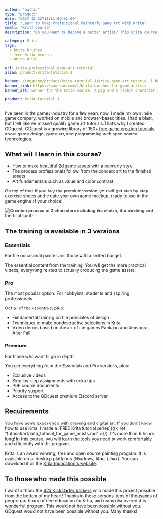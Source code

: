 ```yaml
---
author: "nathan"
type: "product"
date: "2017-02-22T15:11:59+01:00"
title: "Learn to Make Professional Painterly Game Art with Krita"
small: "Krita course"
description: "Do you want to become a better artist? This Krita course will teach you how to create professional 2d game sprites with the free, open source painting program Krita."

category: Krita
tags:
  - krita brushes
  - free krita brushes
  - krita brush

url: krita-professional-game-art-tutorial
alias: product/krita-tutorial-1

banner: /img/page/product/krita-tutorial-1/krita-game-art-tutorial-1-banner.jpg
banner_link: https://gumroad.com/l/krita-brushes-for-game-artists
banner_alt: Banner for the Krita course. A pig and a rabbit character in the forest.

product: krita-tutorial-1
---
```


<!-- This goes below the landing page -->

I’ve been in the games industry for a few years now. I made my own indie game company, worked on mobile and browser-based titles. I had a blast, but I felt like we missed quality game art tutorials.That’s why I created GDquest. GDquest is a growing library of 150+ [free game creation tutorials](http://youtube.com/c/gdquest) about game design, game art, and programming with open source technologies.

## What will I learn in this course?

- How to make beautiful 2d game assets with a painterly style
- The process professionals follow, from the concept art to the finished assets
- Art fundamentals such as value and color contrast

On top of that, if you buy the premium version, you will get step by step exercise sheets and create your own game mockup, ready to use in the game engine of your choice!

![Creation process of 2 characters including the sketch, the blocking and the final sprite](/img/page/product/krita-tutorial-1/krita-tutorial-learn-whole-process.jpg)


## The training is available in 3 versions

### Essentials

For the occasional painter and those with a limited budget.

The essential content from the training. You will get the more practical videos, everything related to actually producing the game assets.

### Pro

The most popular option. For hobbyists, students and aspiring professionals.

Get all of the essentials, plus:

- Fundamental training on the principles of design
- Techniques to make nondestructive selections in Krita
- Video demos based on the art of the games Pankapu and Seasons: After Fall

### Premium

For those who want to go in depth.

You get everything from the Essentials and Pro versions, plus:

- Exclusive videos
- Step-by-step assignments with extra tips
- PDF course documents
- Priority support
- Access to the GDquest premium Discord server

## Requirements

You have some experience with drawing and digital art.
If you don't know how to use Krita, I made a [FREE Krita tutorial series]({{< ref "tutorial/art/krita_tutorial_for_game_artists.md" >}}). It's more than 6 hours long! In this course, you will learn the tools you need to work comfortably and efficiently with the program.

Krita is an award winning, free and open source painting program. It is available on all desktop platforms (_Windows, Mac, Linux_). You can download it on the [Krita foundation's website](https://krita.org/en/download/krita-desktop/).

## To those who made this possible

I want to thank the [424 Kickstarter backers](https://www.kickstarter.com/projects/gdquest/game-art-quest-make-professional-2d-art-with-krita) who made this project possible from the bottom of my heart! Thanks to these persons, tens of thousands of people got hours of free education for Krita, and many discovered this wonderful program. This would not have been possible without you. GDquest would not have been possible without you. Many thanks!

